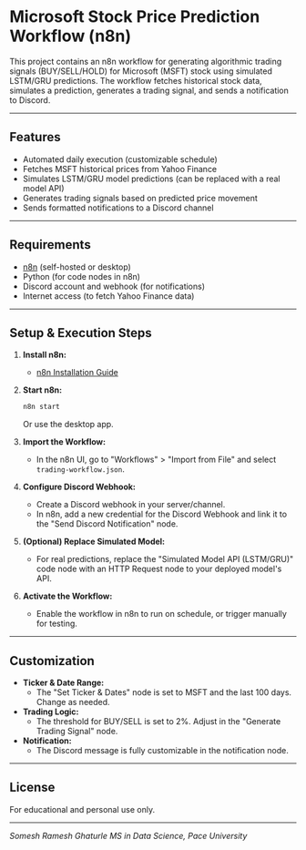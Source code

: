 # Microsoft Stock Price Prediction Workflow (n8n)

This project contains an n8n workflow for generating algorithmic trading signals (BUY/SELL/HOLD) for Microsoft (MSFT) stock using simulated LSTM/GRU predictions. The workflow fetches historical stock data, simulates a prediction, generates a trading signal, and sends a notification to Discord.

---

## Features
- Automated daily execution (customizable schedule)
- Fetches MSFT historical prices from Yahoo Finance
- Simulates LSTM/GRU model predictions (can be replaced with a real model API)
- Generates trading signals based on predicted price movement
- Sends formatted notifications to a Discord channel

---

## Requirements
- [n8n](https://n8n.io/) (self-hosted or desktop)
- Python (for code nodes in n8n)
- Discord account and webhook (for notifications)
- Internet access (to fetch Yahoo Finance data)

---

## Setup & Execution Steps

1. **Install n8n:**
   - [n8n Installation Guide](https://docs.n8n.io/hosting/installation/)

2. **Start n8n:**
   ```sh
   n8n start
   ```
   Or use the desktop app.

3. **Import the Workflow:**
   - In the n8n UI, go to "Workflows" > "Import from File" and select `trading-workflow.json`.

4. **Configure Discord Webhook:**
   - Create a Discord webhook in your server/channel.
   - In n8n, add a new credential for the Discord Webhook and link it to the "Send Discord Notification" node.

5. **(Optional) Replace Simulated Model:**
   - For real predictions, replace the "Simulated Model API (LSTM/GRU)" code node with an HTTP Request node to your deployed model's API.

6. **Activate the Workflow:**
   - Enable the workflow in n8n to run on schedule, or trigger manually for testing.

---

## Customization
- **Ticker & Date Range:**
  - The "Set Ticker & Dates" node is set to MSFT and the last 100 days. Change as needed.
- **Trading Logic:**
  - The threshold for BUY/SELL is set to 2%. Adjust in the "Generate Trading Signal" node.
- **Notification:**
  - The Discord message is fully customizable in the notification node.

---

## License
For educational and personal use only.

---

*Somesh Ramesh Ghaturle*
*MS in Data Science, Pace University*
